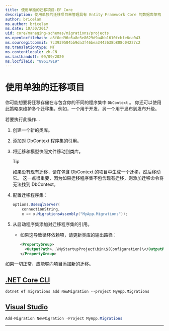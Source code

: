 ```yaml
---
title: 使用单独的迁移项目-EF Core
description: 使用单独的迁移项目来管理具有 Entity Framework Core 的数据库架构
author: bricelam
ms.author: bricelam
ms.date: 10/30/2017
uid: core/managing-schemas/migrations/projects
ms.openlocfilehash: a3f0ed96c6a8e3e8629d9a4bb1610fcbfe6ca043
ms.sourcegitcommit: 7c3939504bb9da3f46bea3443638b808c04227c2
ms.translationtype: MT
ms.contentlocale: zh-CN
ms.lasthandoff: 09/09/2020
ms.locfileid: "89617919"
---
```

# <a name="using-a-separate-migrations-project"></a>使用单独的迁移项目

你可能想要将迁移存储在与包含你的不同的程序集中 `DbContext` 。 你还可以使用此策略来维护多个迁移集，例如，一个用于开发，另一个用于发布到发布升级。

若要执行此操作...

1. 创建一个新的类库。

2. 添加对 DbContext 程序集的引用。

3. 将迁移和模型快照文件移动到类库。
   > [!TIP]
   > 如果没有现有迁移，请在包含 DbContext 的项目中生成一个迁移，然后移动它。
   > 这一点很重要，因为如果迁移程序集不包含现有迁移，则添加迁移命令将无法找到 DbContext。

4. 配置迁移程序集：

   ``` csharp
   options.UseSqlServer(
       connectionString,
       x => x.MigrationsAssembly("MyApp.Migrations"));
   ```

5. 从启动程序集添加对迁移程序集的引用。
   * 如果这导致循环依赖项，请更新类库的输出路径：

     ``` xml
     <PropertyGroup>
       <OutputPath>..\MyStartupProject\bin\$(Configuration)\</OutputPath>
     </PropertyGroup>
     ```

如果一切正常，应能够向项目添加新的迁移。

## <a name="net-core-cli"></a>[.NET Core CLI](#tab/dotnet-core-cli)

```dotnetcli
dotnet ef migrations add NewMigration --project MyApp.Migrations
```

## <a name="visual-studio"></a>[Visual Studio](#tab/vs)

``` powershell
Add-Migration NewMigration -Project MyApp.Migrations
```

***
